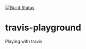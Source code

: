 [![Build Status](https://travis-ci.com/emirot/travis-playground.svg?branch=master)](https://travis-ci.com/emirot/travis-playground)

# travis-playground

Playing with travis


